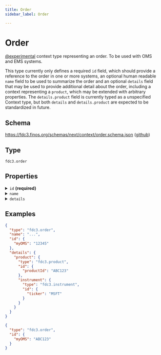 ```yaml
---
title: Order
sidebar_label: Order

---
```


# Order

[@experimental](/docs/fdc3-compliance#experimental-features) context type representing an order. To be used with OMS and EMS systems.

This type currently only defines a required `id` field, which should provide a reference to the order in one or more systems, an optional human readable `name` field to be used to summarize the order and an optional `details` field that may be used to provide additional detail about the order, including a context representing a `product`, which may be extended with arbitrary properties. The `details.product` field is currently typed as a unspecified Context type, but both `details` and `details.product` are expected to be standardized in future.

## Schema

<https://fdc3.finos.org/schemas/next/context/order.schema.json> ([github](https://github.com/finos/FDC3/tree/main/schemas/context/order.schema.json))

## Type

`fdc3.order`

## Properties

<details>
  <summary><code>id</code> <strong>(required)</strong></summary>

**type**: `object`

<details>
  <summary><code>Additional Properties</code></summary>

**type**: `string`

</details>

One or more identifiers that refer to the order in an OMS, EMS or related system. Specific key names for systems are expected to be standardized in future.

</details>

<details>
  <summary><code>name</code></summary>

**type**: `string`

An optional human-readable summary of the order.

</details>

<details>
  <summary><code>details</code></summary>

**type**: `object`

**Subproperties:**

<details>
  <summary><code>product</code></summary>

**type**: [Product](Product)

</details>

Optional additional details about the order, which may include a product element that is an, as yet undefined but extensible, Context

</details>

## Examples

```json
{
  "type": "fdc3.order",
  "name": "...",
  "id": {
    "myOMS": "12345"
  },
  "details": {
    "product": {
      "type": "fdc3.product",
      "id": {
        "productId": "ABC123"
      },
      "instrument": {
        "type": "fdc3.instrument",
        "id": {
          "ticker": "MSFT"
        }
      }
    }
  }
}
```

```json
{
  "type": "fdc3.order",
  "id": {
    "myOMS": "ABC123"
  }
}
```

